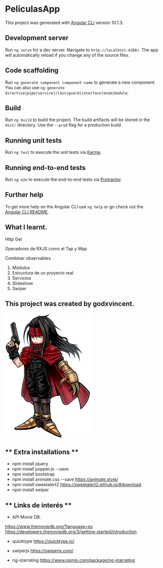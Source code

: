 # PeliculasApp

This project was generated with [Angular CLI](https://github.com/angular/angular-cli) version 10.1.3.

## Development server

Run `ng serve` for a dev server. Navigate to `http://localhost:4200/`. The app will automatically reload if you change any of the source files.

## Code scaffolding

Run `ng generate component component-name` to generate a new component. You can also use `ng generate directive|pipe|service|class|guard|interface|enum|module`.

## Build

Run `ng build` to build the project. The build artifacts will be stored in the `dist/` directory. Use the `--prod` flag for a production build.

## Running unit tests

Run `ng test` to execute the unit tests via [Karma](https://karma-runner.github.io).

## Running end-to-end tests

Run `ng e2e` to execute the end-to-end tests via [Protractor](http://www.protractortest.org/).

## Further help

To get more help on the Angular CLI use `ng help` or go check out the [Angular CLI README](https://github.com/angular/angular-cli/blob/master/README.md).

## What I learnt.

Http Get

Operadores de RXJS como el Tap y Map

Combinar observables

1. Módulos
2. Estructura de un proyecto real
3. Servicios
4. Slideshow
5. Swiper

## **This project was created by godxvincent.**

![Godxvincent](DFFOO_Vincent_Valentine.png)

## ** Extra installations **
* npm install jquery 
* npm install popper.js --save 
* npm install bootstrap  
* npm install animate.css --save  https://animate.style/ 
* npm install sweetalert2  https://sweetalert2.github.io/#download
* npm install swiper


## ** Links de interés  ** 
* API Movie DB.

https://www.themoviedb.org/?language=es
https://developers.themoviedb.org/3/getting-started/introduction

* quicktype
https://quicktype.io/

* swiperjs
https://swiperjs.com/

* ng-starrating
https://www.npmjs.com/package/ng-starrating